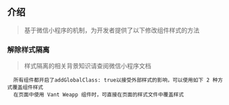 ## 介绍
> 基于微信小程序的机制，为开发者提供了以下修改组件样式的方法

### 解除样式隔离
> 样式隔离的相关背景知识请查阅微信小程序文档

````
  所有组件都开启了addGlobalClass: true以接受外部样式的影响，可以使用如下 2 种方式覆盖组件样式
  在页面中使用 Vant Weapp 组件时，可直接在页面的样式文件中覆盖样式
````
